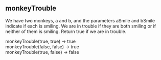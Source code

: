 ## monkeyTrouble

We have two monkeys, a and b, and the parameters aSmile and bSmile indicate if each is smiling. We are in trouble if they are both smiling or if neither of them is smiling. Return true if we are in trouble.


monkeyTrouble(true, true) → true  
monkeyTrouble(false, false) → true  
monkeyTrouble(true, false) → false  
